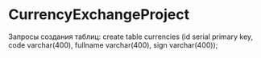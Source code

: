 # CurrencyExchangeProject
Запросы создания таблиц:
create table currencies (id serial primary key, code varchar(400), fullname varchar(400), sign varchar(400));
